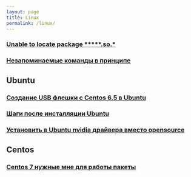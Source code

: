 ```yaml
---
layout: page
title: Linux
permalink: /linux/
---
```





### [Unable to locate package *****.so.*](/ubuntu/Install-package-for-missing-libraries/)

### [Незапоминаемые команды в принципе](/linux/commands/)




## Ubuntu

### [Создание USB флешки с Centos 6.5 в Ubuntu](/linux/make-usb-flash/)

### [Шаги после инсталляции Ubuntu](/linux/ubuntu/after-installation/)

### [Установить в Ubuntu nvidia драйвера вместо opensource](/ubuntu/drivers/nvidia/)



## Centos

### [Centos 7 нужные мне для работы пакеты](/linux/centos/7/)
